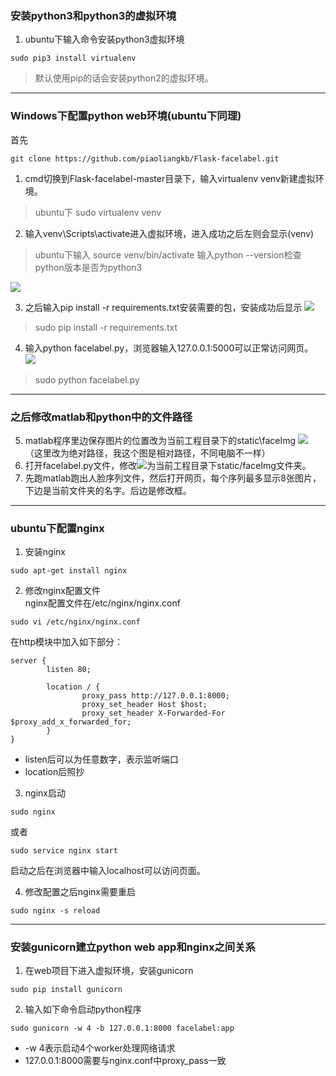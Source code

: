 ### 安装python3和python3的虚拟环境
1. ubuntu下输入命令安装python3虚拟环境
```
sudo pip3 install virtualenv
```

> 默认使用pip的话会安装python2的虚拟环境。

----------------------------------------------------------------------------
### Windows下配置python web环境(ubuntu下同理)
首先
```
git clone https://github.com/piaoliangkb/Flask-facelabel.git
```
1. cmd切换到Flask-facelabel-master目录下，输入virtualenv venv新建虚拟环境。
> ubuntu下 sudo virtualenv venv
2. 输入venv\Scripts\activate进入虚拟环境，进入成功之后左则会显示(venv)
> ubuntu下输入 source venv/bin/activate
输入python --version检查python版本是否为python3

![](https://upload-images.jianshu.io/upload_images/11146099-709184b9f510089f.png?imageMogr2/auto-orient/strip%7CimageView2/2/w/1240)  

3. 之后输入pip install -r requirements.txt安装需要的包，安装成功后显示
![](https://upload-images.jianshu.io/upload_images/11146099-1bfa12040d7b9155.png?imageMogr2/auto-orient/strip%7CimageView2/2/w/1240)
> sudo pip install -r requirements.txt

4. 输入python facelabel.py，浏览器输入127.0.0.1:5000可以正常访问网页。
![](https://upload-images.jianshu.io/upload_images/11146099-aa3d8bdc7b9c8fd7.png?imageMogr2/auto-orient/strip%7CimageView2/2/w/1240)
> sudo python facelabel.py
--------------------------------------------------------------------
### 之后修改matlab和python中的文件路径

5. matlab程序里边保存图片的位置改为当前工程目录下的static\faceImg
![](https://upload-images.jianshu.io/upload_images/11146099-33076e71d4f6a852.png?imageMogr2/auto-orient/strip%7CimageView2/2/w/1240)
（这里改为绝对路径，我这个图是相对路径，不同电脑不一样）
6. 打开facelabel.py文件，修改![](https://upload-images.jianshu.io/upload_images/11146099-ed6117d5a52bb7e4.png?imageMogr2/auto-orient/strip%7CimageView2/2/w/1240)为当前工程目录下static/faceImg文件夹。
7. 先跑matlab跑出人脸序列文件，然后打开网页，每个序列最多显示8张图片，下边是当前文件夹的名字。后边是修改框。

---------------------------------------------------------------------------------------------------
### ubuntu下配置nginx
1. 安装nginx
```
sudo apt-get install nginx
```
2. 修改nginx配置文件  
nginx配置文件在/etc/nginx/nginx.conf
```
sudo vi /etc/nginx/nginx.conf
```
在http模块中加入如下部分：
```
server {
        listen 80;

        location / {
                proxy_pass http://127.0.0.1:8000;
                proxy_set_header Host $host;
                proxy_set_header X-Forwarded-For $proxy_add_x_forwarded_for;
        }
}

```

- listen后可以为任意数字，表示监听端口
- location后照抄

3. nginx启动
```
sudo nginx
```
或者
```
sudo service nginx start
```

启动之后在浏览器中输入localhost可以访问页面。

4. 修改配置之后nginx需要重启
```
sudo nginx -s reload
```

----------------------------------------------------------------------------------------
### 安装gunicorn建立python web app和nginx之间关系
1. 在web项目下进入虚拟环境，安装gunicorn
```
sudo pip install gunicorn
```
2. 输入如下命令启动python程序
```
sudo gunicorn -w 4 -b 127.0.0.1:8000 facelabel:app
```
- -w 4表示启动4个worker处理网络请求
- 127.0.0.1:8000需要与nginx.conf中proxy_pass一致
